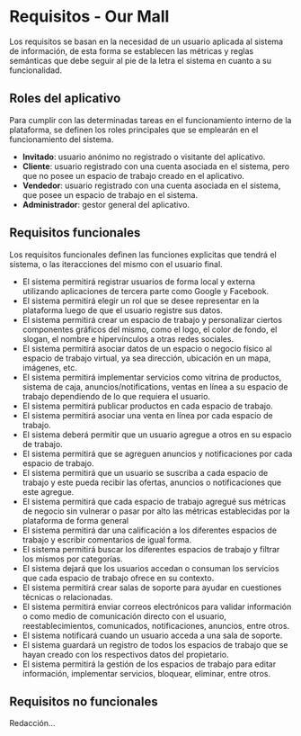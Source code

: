 # Requisitos - Our Mall #

Los requisitos se basan en la necesidad de un usuario aplicada al sistema de información, de esta forma se establecen las métricas y reglas semánticas que debe seguir al pie de la letra el sistema en cuanto a su funcionalidad.

## Roles del aplicativo ##

Para cumplir con las determinadas tareas en el funcionamiento interno de la plataforma, se definen los roles principales que se emplearán en el funcionamiento del sistema.

- **Invitado**: usuario anónimo no registrado o visitante del aplicativo.
- **Cliente**: usuario registrado con una cuenta asociada en el sistema, pero que no posee un espacio de trabajo creado en el aplicativo.
- **Vendedor**: usuario registrado con una cuenta asociada en el sistema, que posee un espacio de trabajo en el sistema.
- **Administrador**: gestor general del aplicativo.

## Requisitos funcionales ##

Los requisitos funcionales definen las funciones explicitas que tendrá el sistema, o las iteracciones del mismo con el usuario final.

- El sistema permitirá registrar usuarios de forma local y externa utilizando aplicaciones de tercera parte como Google y Facebook.
- El sistema permitirá elegir un rol que se desee representar en la plataforma luego de que el usuario registre sus datos.
- El sistema permitirá crear un espacio de trabajo y personalizar ciertos componentes gráficos del mismo, como el logo, el color de fondo, el slogan, el nombre e hipervínculos a otras redes sociales.
- El sistema permitirá asociar datos de un espacio o negocio físico al espacio de trabajo virtual, ya sea dirección, ubicación en un mapa, imágenes, etc.
- El sistema permitirá implementar servicios como vitrina de productos, sistema de caja, anuncios/notifications, ventas en línea a su espacio de trabajo dependiendo de lo que requiera el usuario.
- El sistema permitirá publicar productos en cada espacio de trabajo.
- El sistema permitirá asociar una venta en línea por cada espacio de trabajo.
- El sistema deberá permitir que un usuario agregue a otros en su espacio de trabajo.
- El sistema permitirá que se agreguen anuncios y notificaciones por cada espacio de trabajo.
- El sistema permitirá que un usuario se suscriba a cada espacio de trabajo y este pueda recibir las ofertas, anuncios o notificaciones que este agregue.
- El sistema permitirá que cada espacio de trabajo agregué sus métricas de negocio sin vulnerar o pasar por alto las métricas establecidas por la plataforma de forma general
- El sistema permitirá dar una calificación a los diferentes espacios de trabajo y escribir comentarios de igual forma.
- El sistema permitirá buscar los diferentes espacios de trabajo y filtrar los mismos por categorías.
- El sistema dejará que los usuarios accedan o consuman los servicios que cada espacio de trabajo ofrece en su contexto.
- El sistema permitirá crear salas de soporte para ayudar en cuestiones técnicas o relacionadas.
- El sistema permitirá enviar correos electrónicos para validar información o como medio de comunicación directo con el usuario, reestablecimientos, comunicados, notificaciones, anuncios, entre otros.
- El sistema notificará cuando un usuario acceda a una sala de soporte.
- El sistema guardará un registro de todos los espacios de trabajo que se hayan creado con los respectivos datos del propietario.
- El sistema permitirá la gestión de los espacios de trabajo para editar información, implementar servicios, bloquear, eliminar, entre otros.

## Requisitos no funcionales ##

Redacción...
